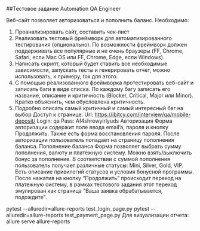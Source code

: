 ##Тестовое задание Automation QA Engineer


Веб-сайт позволяет авторизоваться и пополнить баланс. Необходимо:
1. Проанализировать сайт, составить чек-лист
2. Реализовать тестовый фреймворк для автоматизированного тестирования
    (опционально). По возможности фреймворк должен поддерживать все популярные
   и не очень браузеры (FF, Chrome, Safari, если Mac OS или FF, Chrome, Edge, если
   Windows).
3. Написать скрипт, который будет ставить все необходимые зависимости, запускать
   тесты и генерировать отчет, можно использовать, к примеру, tox для этого.
4. С помощью реализованного фреймворка протестировать веб-сайт и записать баги
   в виде списка. По каждому багу записать его название, описание и критичность
   (Blocker, Critical, Major или Minor). Кратко объяснить, чем обусловлена критичность.
5. Подробно описать самый критичный и самый интересный баг на выбор
   Доступ к странице:
   Url: https://ibitcy.com/interview/qa/mobile-deposit/
   Login: qa
   Pass: Af4shrewyirlyuds
   Авторизация
   Форма авторизации содержит поле ввода email’a, пароля и кнопку Продолжить. Также
   есть форма восстановления пароля. После авторизации пользователь попадает на
   страницу пополнения баланса.
   Пополнение баланса
   Форма позволяет выбрать сумму пополнения, валюту и платежную систему. Можно
   взять/выключить бонус за пополнение. В соответствии с суммой пополнения пользователь
   получает различные статусы: Mini, Silver, Gold, VIP. Есть описание привилегий статусов и
   условия бонусной программы. После нажатия на кнопку “Продолжить” происходит переход
   на платежную систему, в рамках тестового задания этот переход эмулирован как страница
   "Ваша заявка обрабатывается, подождите".



pytest --alluredir=allure-reports test_login_page.py
pytest --alluredir=allure-reports test_payment_page.py
Для визуализации отчета: allure serve allure-reports